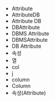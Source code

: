 - Attribute
- AttributeDB
- Attribute DB
- DBAttribute
- DBMS Attribute
- DBMSAttribute
- DB Attribute
- 속성
- 열
- col
- j
- column
- Column
- 속성(Attribute)